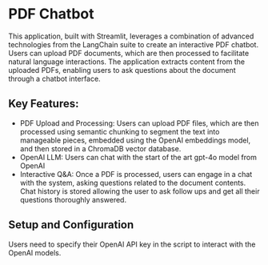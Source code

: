 # PDF Chatbot
This application, built with Streamlit, leverages a combination of advanced technologies from the LangChain suite to create an interactive PDF chatbot. Users can upload PDF documents, which are then processed to facilitate natural language interactions. The application extracts content from the uploaded PDFs, enabling users to ask questions about the document through a chatbot interface.

## Key Features:
- PDF Upload and Processing: Users can upload PDF files, which are then processed using semantic chunking to segment the text into manageable pieces, embedded using the OpenAI embeddings model, and then stored in a ChromaDB vector database.
- OpenAI LLM: Users can chat with the start of the art gpt-4o model from OpenAI
- Interactive Q&A: Once a PDF is processed, users can engage in a chat with the system, asking questions related to the document contents. Chat history is stored allowing the user to ask follow ups and get all their questions thoroughly answered.

## Setup and Configuration
Users need to specify their OpenAI API key in the script to interact with the OpenAI models.
